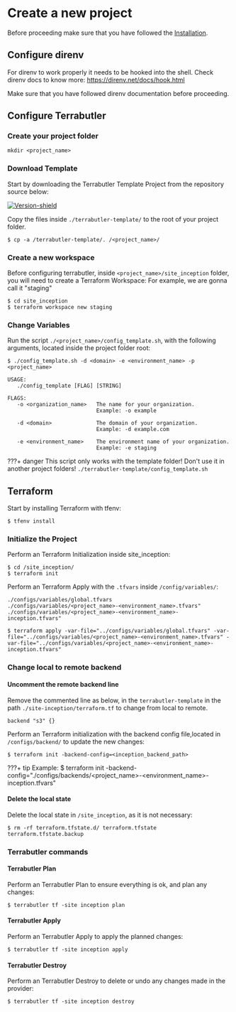 # Create a new project

Before proceeding make sure that you have followed the [Installation](installation.md). 

## Configure direnv

For direnv to work properly it needs to be hooked into the shell.
Check direnv docs to know more: https://direnv.net/docs/hook.html

Make sure that you have followed direnv documentation before proceeding. 


## Configure Terrabutler

### Create your project folder

```shell
mkdir <project_name>
```

### Download Template

Start by downloading the Terrabutler Template Project from the repository source below: 

[![Version-shield]](https://github.com/lucascanero/terrabutler-template/archive/refs/heads/example-template.zip)

Copy the files inside `./terrabutler-template/` to the root of your project folder.

```shell
$ cp -a /terrabutler-template/. /<project_name>/
```

### Create a new workspace

Before configuring terrabutler, inside `<project_name>/site_inception` folder, you will need to create a Terraform Workspace: 
For example, we are gonna call it "staging"

```shell
$ cd site_inception
$ terraform workspace new staging
```

### Change Variables

Run the script `./<project_name>/config_template.sh`, with the following arguments, located inside the project folder root:

```shell
$ ./config_template.sh -d <domain> -e <environment_name> -p <project_name>

USAGE:
   ./config_template [FLAG] [STRING]

FLAGS:
   -o <organization_name>   The name for your organization.  
                            Example: -o example

   -d <domain>              The domain of your organization. 
                            Example: -d example.com

   -e <environment_name>    The environment name of your organization. 
                            Example: -e staging
```


???+ danger
    This script only works with the template folder! Don't use it in another project folders!
    `./terrabutler-template/config_template.sh`

## Terraform

Start by installing Terraform with tfenv:

```shell
$ tfenv install 
```

### Initialize the Project
 
Perform an Terraform Initialization inside site_inception:

```shell
$ cd /site_inception/
$ terraform init
```
Perform an Terraform Apply with the `.tfvars` inside `/config/variables/`:

`./configs/variables/global.tfvars` </br>
`./configs/variables/<project_name>-<environment_name>.tfvars"` </br>
`./configs/variables/<project_name>-<environment_name>-inception.tfvars"`</br>

```shell
$ terraform apply -var-file="../configs/variables/global.tfvars" -var-file="../configs/variables/<project_name>-<environment_name>.tfvars" -var-file="../configs/variables/<project_name>-<environment_name>-inception.tfvars"
```

### Change local to remote backend

#### Uncomment the remote backend line
Remove the commented line as below, in the `terrabutler-template` in the path `./site-inception/terraform.tf` to change from local to remote.

```
backend "s3" {}
```

Perform an Terraform initialization with the backend config file,located in `/configs/backend/` to update the new changes:

```shell
$ terraform init -backend-config=<inception_backend_path>  
```

???+ tip
   Example:
   $ terraform init -backend-config="./configs/backends/<project_name>-<environment_name>-inception.tfvars"

#### Delete the local state

Delete the local state in `/site_inception`, as it is not necessary:

```shell
$ rm -rf terraform.tfstate.d/ terraform.tfstate terraform.tfstate.backup
```

### Terrabutler commands

#### Terrabutler Plan

Perform an Terrabutler Plan to ensure everything is ok, and plan any changes:

```shell
$ terrabutler tf -site inception plan
```
#### Terrabutler Apply

Perform an Terrabutler Apply to apply the planned changes:

```shell
$ terrabutler tf -site inception apply
```
#### Terrabutler Destroy

Perform an Terrabutler Destroy to delete or undo any changes made in the provider:

```shell 
$ terrabutler tf -site inception destroy
```


 [Version-shield]: https://img.shields.io/badge/terrabutler_Template-Download-%23121011.svg?style=for-the-badge&logo=github&colorA=273133&colorB=0093ee "Latest version"

 
